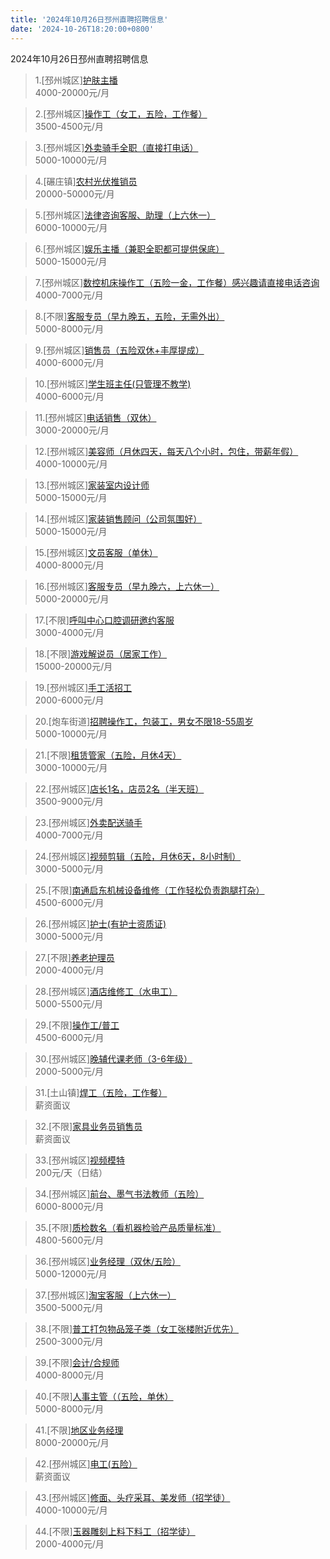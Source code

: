 ```yaml
---
title: '2024年10月26日邳州直聘招聘信息'
date: '2024-10-26T18:20:00+0800'
---
```

2024年10月26日邳州直聘招聘信息
<!--more-->
>1.[邳州城区][护肤主播](https://www.pizhouzhipin.com/job/34609)<br>
>4000-20000元/月

>2.[邳州城区][操作工（女工，五险，工作餐）](https://www.pizhouzhipin.com/job/11881)<br>
>3500-4500元/月

>3.[邳州城区][外卖骑手全职（直接打电话）](https://www.pizhouzhipin.com/job/25304)<br>
>5000-10000元/月

>4.[碾庄镇][农村光伏推销员](https://www.pizhouzhipin.com/job/37374)<br>
>20000-50000元/月

>5.[邳州城区][法律咨询客服、助理（上六休一）](https://www.pizhouzhipin.com/job/34026)<br>
>6000-10000元/月

>6.[邳州城区][娱乐主播（兼职全职都可提供保底）](https://www.pizhouzhipin.com/job/36359)<br>
>5000-15000元/月

>7.[邳州城区][数控机床操作工（五险一金，工作餐）感兴趣请直接电话咨询](https://www.pizhouzhipin.com/job/27221)<br>
>4000-7000元/月

>8.[不限][客服专员（早九晚五，五险，无需外出）](https://www.pizhouzhipin.com/job/35088)<br>
>5000-8000元/月

>9.[邳州城区][销售员（五险双休+丰厚提成）](https://www.pizhouzhipin.com/job/34793)<br>
>4000-6000元/月

>10.[邳州城区][学生班主任(只管理不教学)](https://www.pizhouzhipin.com/job/28284)<br>
>4000-6000元/月

>11.[邳州城区][电话销售（双休）](https://www.pizhouzhipin.com/job/5652)<br>
>3000-20000元/月

>12.[邳州城区][美容师（月休四天，每天八个小时，包住，带薪年假）](https://www.pizhouzhipin.com/job/34391)<br>
>4000-10000元/月

>13.[邳州城区][家装室内设计师](https://www.pizhouzhipin.com/job/17714)<br>
>5000-15000元/月

>14.[邳州城区][家装销售顾问（公司氛围好）](https://www.pizhouzhipin.com/job/15739)<br>
>5000-15000元/月

>15.[邳州城区][文员客服（单休）](https://www.pizhouzhipin.com/job/26467)<br>
>4000-8000元/月

>16.[邳州城区][客服专员（早九晚六，上六休一）](https://www.pizhouzhipin.com/job/32301)<br>
>5000-20000元/月

>17.[不限][呼叫中心口腔调研邀约客服](https://www.pizhouzhipin.com/job/37903)<br>
>3000-4000元/月

>18.[不限][游戏解说员（居家工作）](https://www.pizhouzhipin.com/job/32067)<br>
>15000-20000元/月

>19.[邳州城区][手工活招工](https://www.pizhouzhipin.com/job/36528)<br>
>2000-6000元/月

>20.[炮车街道][招聘操作工，包装工，男女不限18-55周岁](https://www.pizhouzhipin.com/job/36719)<br>
>5000-10000元/月

>21.[不限][租赁管家（五险，月休4天）](https://www.pizhouzhipin.com/job/36443)<br>
>3000-10000元/月

>22.[邳州城区][店长1名，店员2名（半天班）](https://www.pizhouzhipin.com/job/37955)<br>
>3500-9000元/月

>23.[邳州城区][外卖配送骑手](https://www.pizhouzhipin.com/job/36574)<br>
>4000-7000元/月

>24.[邳州城区][视频剪辑（五险，月休6天，8小时制）](https://www.pizhouzhipin.com/job/10931)<br>
>3000-5000元/月

>25.[不限][南通启东机械设备维修（工作轻松负责跑腿打杂）](https://www.pizhouzhipin.com/job/37931)<br>
>4500-6000元/月

>26.[邳州城区][护士(有护士资质证)](https://www.pizhouzhipin.com/job/32099)<br>
>3000-5000元/月

>27.[不限][养老护理员](https://www.pizhouzhipin.com/job/32226)<br>
>2000-4000元/月

>28.[邳州城区][酒店维修工（水电工）](https://www.pizhouzhipin.com/job/26136)<br>
>5000-5500元/月

>29.[不限][操作工/普工](https://www.pizhouzhipin.com/job/2368)<br>
>4500-6000元/月

>30.[邳州城区][晚辅代课老师（3-6年级）](https://www.pizhouzhipin.com/job/26331)<br>
>2000-5000元/月

>31.[土山镇][焊工（五险，工作餐）](https://www.pizhouzhipin.com/job/37365)<br>
>薪资面议

>32.[不限][家具业务员销售员](https://www.pizhouzhipin.com/job/37185)<br>
>薪资面议

>33.[邳州城区][视频模特](https://www.pizhouzhipin.com/job/37958)<br>
>200元/天（日结）

>34.[邳州城区][前台、墨气书法教师（五险）](https://www.pizhouzhipin.com/job/25491)<br>
>6000-8000元/月

>35.[不限][质检数名（看机器检验产品质量标准）](https://www.pizhouzhipin.com/job/30855)<br>
>4800-5600元/月

>36.[邳州城区][业务经理（双休/五险）](https://www.pizhouzhipin.com/job/36774)<br>
>5000-12000元/月

>37.[邳州城区][淘宝客服（上六休一）](https://www.pizhouzhipin.com/job/12674)<br>
>3500-5000元/月

>38.[不限][普工打包物品笼子类（女工张楼附近优先）](https://www.pizhouzhipin.com/job/36391)<br>
>2500-3000元/月

>39.[不限][会计/合规师](https://www.pizhouzhipin.com/job/37739)<br>
>4000-8000元/月

>40.[不限][人事主管（（五险，单休）](https://www.pizhouzhipin.com/job/37652)<br>
>5000-8000元/月

>41.[不限][地区业务经理](https://www.pizhouzhipin.com/job/31967)<br>
>8000-20000元/月

>42.[邳州城区][电工(五险）](https://www.pizhouzhipin.com/job/37946)<br>
>薪资面议

>43.[邳州城区][修面、头疗采耳、美发师（招学徒）](https://www.pizhouzhipin.com/job/37809)<br>
>4000-10000元/月

>44.[不限][玉器雕刻上料下料工（招学徒）](https://www.pizhouzhipin.com/job/37926)<br>
>2000-4000元/月

